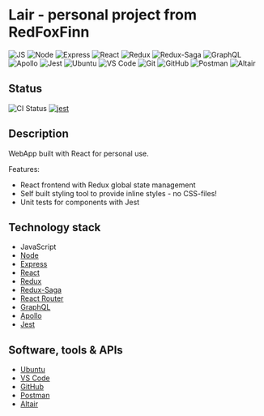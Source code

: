 
# Lair - personal project from RedFoxFinn

![JS](https://api.iconify.design/logos:javascript.svg?height=24)
![Node](https://api.iconify.design/logos:nodejs.svg?height=24)
![Express](https://api.iconify.design/logos:express.svg?height=24)
![React](https://api.iconify.design/logos:react.svg?height=24)
![Redux](https://api.iconify.design/logos:redux.svg?height=24)
![Redux-Saga](https://api.iconify.design/logos:redux-saga.svg?height=24)
![GraphQL](https://api.iconify.design/logos:graphql.svg?height=24)
![Apollo](https://api.iconify.design/logos:apollostack.svg?height=24)
![Jest](https://api.iconify.design/logos:jest.svg?height=24)
![Ubuntu](https://api.iconify.design/logos:ubuntu.svg?height=24)
![VS Code](https://api.iconify.design/logos:visual-studio-code.svg?height=24)
![Git](https://api.iconify.design/logos:git.svg?height=24)
![GitHub](https://api.iconify.design/logos:github-icon.svg?height=24)
![Postman](https://api.iconify.design/logos:postman.svg?height=24)
![Altair](https://api.iconify.design/logos:altair.svg?height=24)

## Status

![CI Status](https://github.com/RedFoxFinn/lair/workflows/lair%20frontend%20unit%20tests/badge.svg)
[![jest](https://jestjs.io/img/jest-badge.svg)](https://github.com/facebook/jest)

## Description

WebApp built with React for personal use.

Features:
- React frontend with Redux global state management
- Self built styling tool to provide inline styles - no CSS-files!
- Unit tests for components with Jest

## Technology stack

- JavaScript
- [Node](https://nodejs.org)
- [Express](https://expressjs.com)
- [React](https://reactjs.org)
- [Redux](https://redux.js.org)
- [Redux-Saga](https://redux-saga.js.org)
- [React Router](https://reactrouter.com/)
- [GraphQL](https://graphql.org)
- [Apollo](https://apollographql.com)
- [Jest](https://jestjs.io)

## Software, tools & APIs

- [Ubuntu](https://ubuntu.com/)
- [VS Code](https://code.visualstudio.com/)
- [GitHub](https://github.com/)
- [Postman](https://www.postman.com/)
- [Altair](https://altair.sirmuel.design/)
